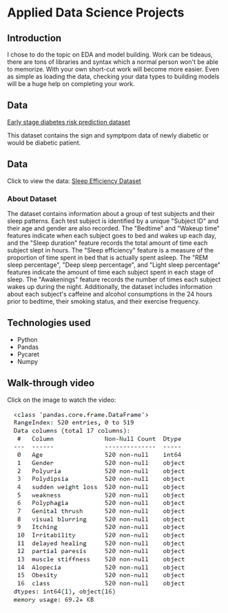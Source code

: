 # Applied Data Science Projects


<h2> Introduction </h2>
<p>
I chose to do the topic on EDA and model building. Work can be tideaus, there are tons of libraries and syntax which a normal person won't be able to memorize. With your own short-cut work will become more easier. Even as simple as loading the data, checking your data types to building models will be a huge help on completing your work.
</p>

<h2> Data </h2>

[Early stage diabetes risk prediction dataset](https://archive-beta.ics.uci.edu/dataset/529/early+stage+diabetes+risk+prediction+dataset)

<p> 
This dataset contains the sign and symptpom data of newly diabetic or would be diabetic patient.
</p>

<h2> Data </h2>

Click to view the data: [Sleep Efficiency Dataset](https://www.kaggle.com/datasets/equilibriumm/sleep-efficiency)


<h3> About Dataset </h3>
<p> 
The dataset contains information about a group of test subjects and their sleep patterns. Each test subject is identified by a unique "Subject ID" and their age and gender are also recorded. The "Bedtime" and "Wakeup time" features indicate when each subject goes to bed and wakes up each day, and the "Sleep duration" feature records the total amount of time each subject slept in hours. The "Sleep efficiency" feature is a measure of the proportion of time spent in bed that is actually spent asleep. The "REM sleep percentage", "Deep sleep percentage", and "Light sleep percentage" features indicate the amount of time each subject spent in each stage of sleep. The "Awakenings" feature records the number of times each subject wakes up during the night. Additionally, the dataset includes information about each subject's caffeine and alcohol consumptions in the 24 hours prior to bedtime, their smoking status, and their exercise frequency.
</p>

<h2> Technologies used </h2>
<ul>
  <li>Python</li>
  <li>Pandas</li>
  <li>Pycaret</li>
  <li>Numpy</li>
</ul>

<h2> Walk-through video </h2>

<p>
Click on the image to watch the video:
</p>

[![EDA and Modeling](https://github.com/heinrickturingan/ADS-Assignment/blob/main/eda.png)](https://www.youtube.com/watch?v=20ZlnWVPoWI)

